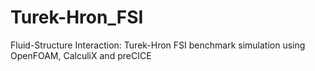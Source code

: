 # Turek-Hron_FSI
Fluid-Structure Interaction: Turek-Hron FSI benchmark simulation using OpenFOAM, CalculiX and preCICE

